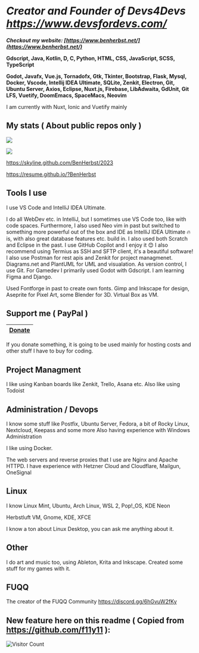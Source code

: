 # *Creator and Founder of Devs4Devs https://www.devsfordevs.com/*
***Checkout my website: [https://www.benherbst.net/](https://www.benherbst.net/)***

**Gdscript, Java, Kotlin, D, C, Python, HTML, CSS, JavaScript, SCSS, TypeScript**

**Godot, Javafx, Vue.js, Tornadofx, Gtk, Tkinter, Bootstrap, Flask, Mysql, Docker, Vscode, Intellij IDEA Ultimate, SQLite, Zenkit, Electron, Git, Ubuntu Server, Axios, Eclipse, Nuxt.js, Firebase, LibAdwaita, GdUnit, Git LFS, Vuetify, DoomEmacs, SpaceMacs, Neovim**

I am currently with Nuxt, Ionic and Vuetify mainly

## My stats ( About public repos only )
<p align=left>
  <img src="https://github-readme-stats.vercel.app/api?username=BenHerbst&show_icons=true&bg_color=ffffff"/>
<p/>
<p algin=left>
  <img src="https://github-readme-stats.vercel.app/api/top-langs/?username=BenHerbst&layout=compact"/>
<p/>

https://skyline.github.com/BenHerbst/2023

https://resume.github.io/?BenHerbst

## Tools I use

I use VS Code and IntelliJ IDEA Ultimate.

I do all WebDev etc. in IntelliJ, but I sometimes use VS Code too, like with code spaces. 
Furthermore, I also used Neo vim in past but switched to something more powerful out of the box and IDE as IntelliJ IDEA Ultimate 🔥 is, with also great database features etc. build in.
I also used both Scratch and Eclipse in the past.
I use GitHub Copilot and I enjoy it 😊
I also recommend using Termius as SSH and SFTP client, it's a beautiful software!
I also use Postman for rest apis and Zenkit for project managmenet.
Diagrams.net and PlantUML for UML and visualation.
As version control, I use Git.
For Gamedev I primarily used Godot with Gdscript.
I am learning Figma and Django.

Used Fontforge in past to create own fonts. Gimp and Inkscape for design, Aseprite for Pixel Art, some Blender for 3D.
Virtual Box as VM.

## Support me ( PayPal )
|[Donate](https://www.paypal.com/donate/?hosted_button_id=C5X9LBEM7XZ64)|
|---|

If you donate something, it is going to be used mainly for hosting costs and other stuff I have to buy for coding.

## Project Managment
I like using Kanban boards like Zenkit, Trello, Asana etc.
Also like using Todoist

## Administration / Devops
I know some stuff like Postfix, Ubuntu Server, Fedora, a bit of Rocky Linux, Nextcloud, Keepass and some more
Also having experience with Windows Administration

I like using Docker.

The web servers and reverse proxies that I use are Nginx and Apache HTTPD.
I have experience with Hetzner Cloud and Cloudflare, Mailgun, OneSignal

## Linux
I know Linux Mint, Ubuntu, Arch Linux, WSL 2, Pop!_OS, KDE Neon

Herbstluft VM, Gnome, KDE, XFCE

I know a ton about Linux Desktop, you can ask me anything about it.

## Other
I do art and music too, using Ableton, Krita and Inkscape.
Created some stuff for my games with it.

## FUQQ
The creator of the FUQQ Community
https://discord.gg/6hGvuW2fKy

## **New** feature here on this readme ( Copied from https://github.com/f11y11 ):
![Visitor Count](https://profile-counter.glitch.me/benherbst/count.svg)
